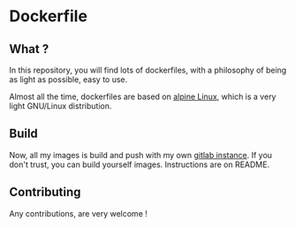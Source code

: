 # Dockerfile
## What ?
In this repository, you will find lots of dockerfiles, with a philosophy of being as light as possible, easy to use.

Almost all the time, dockerfiles are based on [alpine Linux](http://alpinelinux.org/), which is a very light GNU/Linux distribution.

## Build
Now, all my images is build and push with my own [gitlab instance](https://gitlab.com/).
If you don't trust, you can build yourself images. Instructions are on README.

## Contributing
Any contributions, are very welcome !
